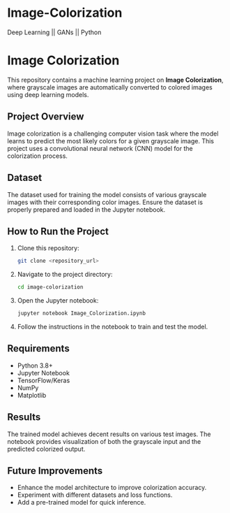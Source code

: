 # Image-Colorization
Deep Learning || GANs || Python
# Image Colorization

This repository contains a machine learning project on **Image Colorization**, where grayscale images are automatically converted to colored images using deep learning models.

## Project Overview
Image colorization is a challenging computer vision task where the model learns to predict the most likely colors for a given grayscale image. This project uses a convolutional neural network (CNN) model for the colorization process.

## Dataset
The dataset used for training the model consists of various grayscale images with their corresponding color images. Ensure the dataset is properly prepared and loaded in the Jupyter notebook.

## How to Run the Project
1. Clone this repository:
   ```bash
   git clone <repository_url>
   ```
2. Navigate to the project directory:
   ```bash
   cd image-colorization
   ```
3. Open the Jupyter notebook:
   ```bash
   jupyter notebook Image_Colorization.ipynb
   ```
4. Follow the instructions in the notebook to train and test the model.

## Requirements
- Python 3.8+
- Jupyter Notebook
- TensorFlow/Keras
- NumPy
- Matplotlib

## Results
The trained model achieves decent results on various test images. The notebook provides visualization of both the grayscale input and the predicted colorized output.

## Future Improvements
- Enhance the model architecture to improve colorization accuracy.
- Experiment with different datasets and loss functions.
- Add a pre-trained model for quick inference.
  
